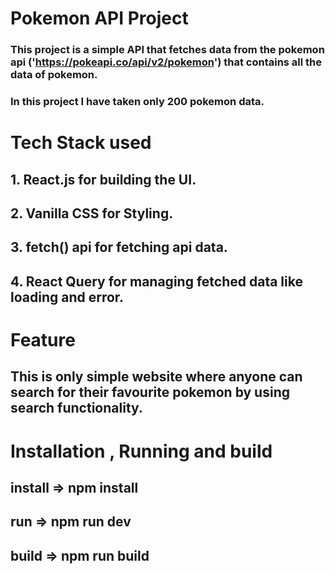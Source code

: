# Pokemon API Project

### This project is a simple API that fetches data from the pokemon api ('https://pokeapi.co/api/v2/pokemon') that contains all the data of pokemon.

### In this project I have taken only 200 pokemon data.

# Tech Stack used

## 1. React.js for building the UI.

## 2. Vanilla CSS for Styling.

## 3. fetch() api for fetching api data.

## 4. React Query for managing fetched data like loading and error.

# Feature

## This is only simple website where anyone can search for their favourite pokemon by using search functionality.

# Installation , Running and build

## install => npm install

## run => npm run dev

## build => npm run build
